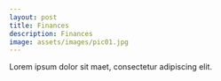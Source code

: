 ```yaml
---
layout: post
title: Finances
description: Finances
image: assets/images/pic01.jpg
---
```


Lorem ipsum dolor sit maet, consectetur adipiscing elit.